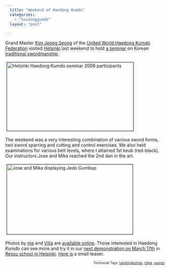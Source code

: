 ```yaml
---
  title: "Weekend of Haedong Kumdo"
  categories: 
    - "haidonggumdo"
  layout: "post"

---
```

<p>
Grand Master <a href="http://haedong2001.com/english/e-gido.htm">Kim Jeong Seong</a> of the <a href="http://haedong2001.com/english/com-e.htm">United World Haedong Kumdo Federation</a> visited <a href="http://www.haedong-kumdo.fi/">Helsinki</a> last weekend to hold <a href="http://www.haedong-kumdo.fi/ajankohtaista/view/kim_leiri_2008.html">a seminar</a> on Korean <a href="http://haedong2001.com/english/e-gumdo.htm">traditional swordmanship</a>.
</p><p>
<a href="https://s3.eu-central-1.amazonaws.com/bergie-iki-fi/helsinki-haedong-kumdo-seminar-2008.jpg"><img src="https://s3.eu-central-1.amazonaws.com/bergie-iki-fi/helsinki-haedong-kumdo-seminar-2008-tm.jpg" height="216" width="400" border="1" hspace="4" vspace="4" alt="Helsinki Haedong Kumdo seminar 2008 participants" title="Helsinki Haedong Kumdo seminar 2008 participants" /></a>
</p><p>
The weekend was a very interesting combination of various sword forms, two sword sparring and cutting and control exercises. We also held examinations for various belt levels, where I attained 1st keub (red-black). Our instructors Jose and Mika reached the 2nd dan in the art.
</p><p>
<a href="https://s3.eu-central-1.amazonaws.com/bergie-iki-fi/helsinki-haedong-kumdo-seminar-jump.jpg"><img src="https://s3.eu-central-1.amazonaws.com/bergie-iki-fi/helsinki-haedong-kumdo-seminar-jump-tm.jpg" height="220" width="398" border="1" hspace="4" vspace="4" alt="Jose and Mika displaying Jedo Gumbup" title="Jose and Mika displaying Jedo Gumbup" /></a>
</p><p>
Photos by <a href="http://flickr.com/photos/bergie/sets/72157604097845177/">me</a> and <a href="http://whoooops.org/vilya/photos/HKleiri">Vilja</a> are <a href="http://www.haedong-kumdo.fi/ajankohtaista/view/leirikuvia.html">available online</a>. Those interested in Haedong Kumdo can see more and try it in our <a href="http://www.haedong-kumdo.fi/ajankohtaista/view/naytos_ja_uusi_kurssi_17-3.html">next demonstration on March 17th</a> in <a href="http://www.facebook.com/event.php?eid=11179671828">Ressu school in Helsinki</a>. <a href="http://youtube.com/watch?v=8vZ_oxPPJHU">Here is</a> a small teaser.
</p>
<p style="text-align:right;font-size:10px;">Technorati Tags: <a href="http://www.technorati.com/tag/haedongkumdo">haedongkumdo</a>, <a href="http://www.technorati.com/tag/hdgd">hdgd</a>, <a href="http://www.technorati.com/tag/swords">swords</a></p>
